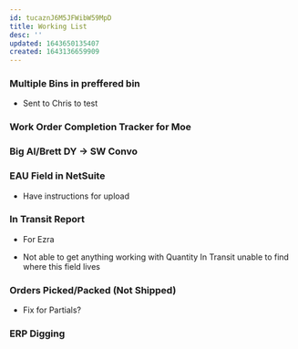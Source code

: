 ```yaml
---
id: tucaznJ6M5JFWibW59MpD
title: Working List
desc: ''
updated: 1643650135407
created: 1643136659909
---
```


### Multiple Bins in preffered bin

- Sent to Chris to test

### Work Order Completion Tracker for Moe

### Big Al/Brett DY -> SW Convo

### EAU Field in NetSuite

- Have instructions for upload

### In Transit Report

- For Ezra

- Not able to get anything working with Quantity In Transit unable to find where this field lives
    
### Orders Picked/Packed (Not Shipped)

- Fix for Partials?

### ERP Digging 


